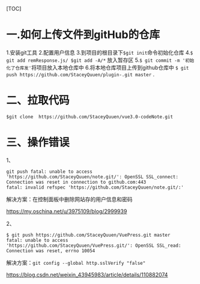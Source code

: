 [TOC]




# 	一.如何上传文件到gitHub的仓库
1.安装git工具
2.配置用户信息
3.到项目的根目录下`$git init`命令初始化仓库
4.`$ git add remResponse.js/ $git add -A/*` 放入暂存区
5.`$ git commit -m '初始化了仓库发'`将项目放入本地仓库中
6.将本地仓库项目上传到github仓库中
`$ git push https://github.com/StaceyQuuen/plugin-.git master`
.

# 二、拉取代码

`$git clone  https://github.com/StaceyQuuen/vue3.0-codeNote.git`

# 三、操作错误

1、

```
git push fatal: unable to access 'https://github.com/StaceyQuuen/note.git/': OpenSSL SSL_connect: Connection was reset in connection to github.com:443
fatal: invalid refspec 'https://github.com/StaceyQuuen/note.git/:'
```

解决方案：在控制面板中删除网站存的用户信息和密码

https://my.oschina.net/u/3975109/blog/2999939

2、

```
$ git push https://github.com/StaceyQuuen/VuePress.git master
fatal: unable to access 'https://github.com/StaceyQuuen/VuePress.git/': OpenSSL SSL_read: Connection was reset, errno 10054

```

解决方案：`git config --global http.sslVerify "false"`

https://blog.csdn.net/weixin_43945983/article/details/110882074
